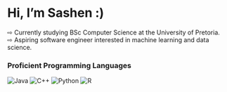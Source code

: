 # Hi, I’m Sashen :) #

⇨ Currently studying BSc Computer Science at the University of Pretoria. <br>
⇨ Aspiring software engineer interested in machine learning and data science. <br>

### Proficient Programming Languages ###
![Java](https://img.shields.io/badge/Java-3D61A1?style=for-the-badge)
![C++](https://img.shields.io/badge/C++-3D61A1?style=for-the-badge)
![Python](https://img.shields.io/badge/Python-3D61A1?style=for-the-badge)
![R](https://img.shields.io/badge/R-3D61A1?style=for-the-badge)
